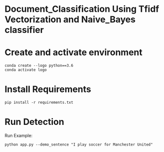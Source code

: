 # Document_Classification Using Tfidf Vectorization and Naive_Bayes classifier

# Create and activate environment

```
conda create --logo python==3.6
conda activate logo
```
# Install Requirements

```
pip install -r requirements.txt
```

# Run Detection
Run Example:

```
python app.py --demo_sentence "I play soccer for Manchester United"
```
